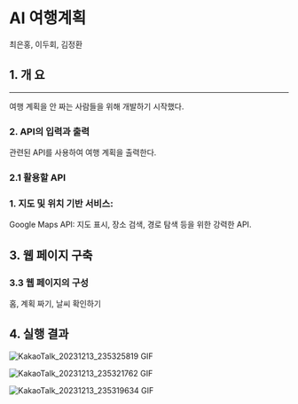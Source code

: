 # AI 여행계획

 최은홍, 이두회, 김정환

## 1. 개 요
* * *
여행 계획을 안 짜는 사람들을 위해 개발하기 시작했다.


### 2. API의 입력과 출력
관련된 API를 사용하여 여행 계획을 출력한다. 

### 2.1 활용할 API
### 1. 지도 및 위치 기반 서비스:
Google Maps API: 지도 표시, 장소 검색, 경로 탐색 등을 위한 강력한 API.

## 3. 웹 페이지 구축

### 3.3 웹 페이지의 구성
홈, 계획 짜기, 날씨 확인하기

## 4. 실행 결과
![KakaoTalk_20231213_235325819 GIF](https://github.com/KJH03/KJH03/assets/132320204/80bbbf0d-7434-4f92-bf45-648fba1fce1f)

![KakaoTalk_20231213_235321762 GIF](https://github.com/KJH03/KJH03/assets/132320204/ed51db62-4450-4c63-8772-fb2fd8ce9e44)


![KakaoTalk_20231213_235319634 GIF](https://github.com/KJH03/KJH03/assets/132320204/fafcbb3f-339e-44c0-8502-168c7082c81b)
